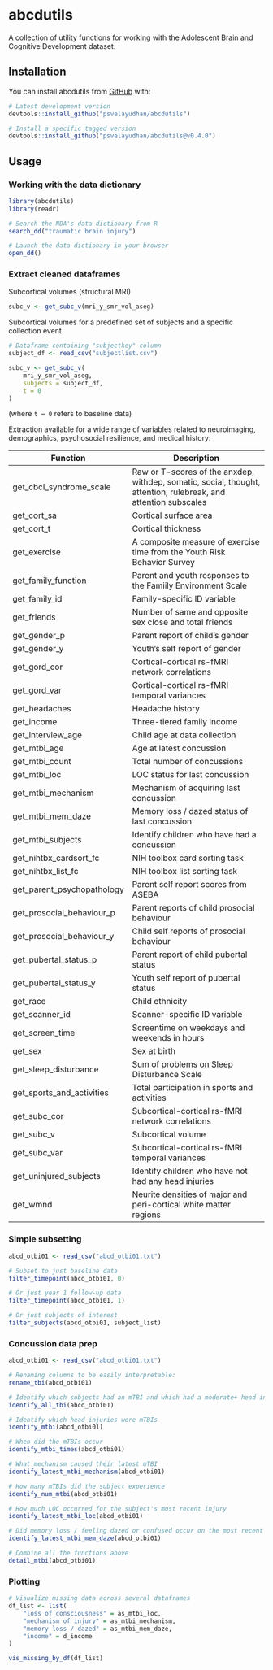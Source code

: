 
<!-- README.md is generated from README.Rmd. Please edit that file -->

# abcdutils

<!-- badges: start -->
<!-- badges: end -->

A collection of utility functions for working with the Adolescent Brain
and Cognitive Development dataset.

## Installation

You can install abcdutils from [GitHub](https://github.com/) with:

``` r
# Latest development version
devtools::install_github("psvelayudhan/abcdutils")

# Install a specific tagged version
devtools::install_github("psvelayudhan/abcdutils@v0.4.0")
```

## Usage

### Working with the data dictionary

``` r
library(abcdutils)
library(readr)

# Search the NDA's data dictionary from R
search_dd("traumatic brain injury")

# Launch the data dictionary in your browser
open_dd()
```

### Extract cleaned dataframes

Subcortical volumes (structural MRI)

``` r
subc_v <- get_subc_v(mri_y_smr_vol_aseg)
```

Subcortical volumes for a predefined set of subjects and a specific
collection event

``` r
# Dataframe containing "subjectkey" column
subject_df <- read_csv("subjectlist.csv")

subc_v <- get_subc_v(
    mri_y_smr_vol_aseg,
    subjects = subject_df,
    t = 0
)
```

(where `t = 0` refers to baseline data)

Extraction available for a wide range of variables related to
neuroimaging, demographics, psychosocial resilience, and medical
history:

| Function                   | Description                                                                                                     |
|----------------------------|-----------------------------------------------------------------------------------------------------------------|
| get_cbcl_syndrome_scale    | Raw or T-scores of the anxdep, withdep, somatic, social, thought, attention, rulebreak, and attention subscales |
| get_cort_sa                | Cortical surface area                                                                                           |
| get_cort_t                 | Cortical thickness                                                                                              |
| get_exercise               | A composite measure of exercise time from the Youth Risk Behavior Survey                                        |
| get_family_function        | Parent and youth responses to the Famiily Environment Scale                                                     |
| get_family_id              | Family-specific ID variable                                                                                     |
| get_friends                | Number of same and opposite sex close and total friends                                                         |
| get_gender_p               | Parent report of child’s gender                                                                                 |
| get_gender_y               | Youth’s self report of gender                                                                                   |
| get_gord_cor               | Cortical-cortical rs-fMRI network correlations                                                                  |
| get_gord_var               | Cortical-cortical rs-fMRI temporal variances                                                                    |
| get_headaches              | Headache history                                                                                                |
| get_income                 | Three-tiered family income                                                                                      |
| get_interview_age          | Child age at data collection                                                                                    |
| get_mtbi_age               | Age at latest concussion                                                                                        |
| get_mtbi_count             | Total number of concussions                                                                                     |
| get_mtbi_loc               | LOC status for last concussion                                                                                  |
| get_mtbi_mechanism         | Mechanism of acquiring last concussion                                                                          |
| get_mtbi_mem_daze          | Memory loss / dazed status of last concussion                                                                   |
| get_mtbi_subjects          | Identify children who have had a concussion                                                                     |
| get_nihtbx_cardsort_fc     | NIH toolbox card sorting task                                                                                   |
| get_nihtbx_list_fc         | NIH toolbox list sorting task                                                                                   |
| get_parent_psychopathology | Parent self report scores from ASEBA                                                                            |
| get_prosocial_behaviour_p  | Parent reports of child prosocial behaviour                                                                     |
| get_prosocial_behaviour_y  | Child self reports of prosocial behaviour                                                                       |
| get_pubertal_status_p      | Parent report of child pubertal status                                                                          |
| get_pubertal_status_y      | Youth self report of pubertal status                                                                            |
| get_race                   | Child ethnicity                                                                                                 |
| get_scanner_id             | Scanner-specific ID variable                                                                                    |
| get_screen_time            | Screentime on weekdays and weekends in hours                                                                    |
| get_sex                    | Sex at birth                                                                                                    |
| get_sleep_disturbance      | Sum of problems on Sleep Disturbance Scale                                                                      |
| get_sports_and_activities  | Total participation in sports and activities                                                                    |
| get_subc_cor               | Subcortical-cortical rs-fMRI network correlations                                                               |
| get_subc_v                 | Subcortical volume                                                                                              |
| get_subc_var               | Subcortical-cortical rs-fMRI temporal variances                                                                 |
| get_uninjured_subjects     | Identify children who have not had any head injuries                                                            |
| get_wmnd                   | Neurite densities of major and peri-cortical white matter regions                                               |

### Simple subsetting

``` r
abcd_otbi01 <- read_csv("abcd_otbi01.txt")

# Subset to just baseline data
filter_timepoint(abcd_otbi01, 0)

# Or just year 1 follow-up data
filter_timepoint(abcd_otbi01, 1)

# Or just subjects of interest
filter_subjects(abcd_otbi01, subject_list)
```

### Concussion data prep

``` r
abcd_otbi01 <- read_csv("abcd_otbi01.txt")

# Renaming columns to be easily interpretable:
rename_tbi(abcd_otbi01)

# Identify which subjects had an mTBI and which had a moderate+ head injury:
identify_all_tbi(abcd_otbi01)

# Identify which head injuries were mTBIs
identify_mtbi(abcd_otbi01)

# When did the mTBIs occur
identify_mtbi_times(abcd_otbi01)

# What mechanism caused their latest mTBI
identify_latest_mtbi_mechanism(abcd_otbi01)

# How many mTBIs did the subject experience
identify_num_mtbi(abcd_otbi01)

# How much LOC occurred for the subject's most recent injury
identify_latest_mtbi_loc(abcd_otbi01)

# Did memory loss / feeling dazed or confused occur on the most recent injury
identify_latest_mtbi_mem_daze(abcd_otbi01)

# Combine all the functions above
detail_mtbi(abcd_otbi01)
```

### Plotting

``` r
# Visualize missing data across several dataframes
df_list <- list(
    "loss of consciousness" = as_mtbi_loc,
    "mechanism of injury" = as_mtbi_mechanism,
    "memory loss / dazed" = as_mtbi_mem_daze,
    "income" = d_income
)

vis_missing_by_df(df_list)
```
